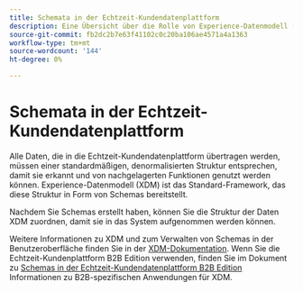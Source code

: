 ```yaml
---
title: Schemata in der Echtzeit-Kundendatenplattform
description: Eine Übersicht über die Rolle von Experience-Datenmodell (XDM)-Schemas in der Echtzeit-Kundendatenplattform.
source-git-commit: fb2dc2b7e63f41102c0c20ba106ae4571a4a1363
workflow-type: tm+mt
source-wordcount: '144'
ht-degree: 0%

---
```


# Schemata in der Echtzeit-Kundendatenplattform

Alle Daten, die in die Echtzeit-Kundendatenplattform übertragen werden, müssen einer standardmäßigen, denormalisierten Struktur entsprechen, damit sie erkannt und von nachgelagerten Funktionen genutzt werden können. Experience-Datenmodell (XDM) ist das Standard-Framework, das diese Struktur in Form von Schemas bereitstellt.

Nachdem Sie Schemas erstellt haben, können Sie die Struktur der Daten XDM zuordnen, damit sie in das System aufgenommen werden können.

Weitere Informationen zu XDM und zum Verwalten von Schemas in der Benutzeroberfläche finden Sie in der [XDM-Dokumentation](../../xdm/home.md). Wenn Sie die Echtzeit-Kundenplattform B2B Edition verwenden, finden Sie im Dokument zu [Schemas in der Echtzeit-Kundendatenplattform B2B Edition](./b2b.md) Informationen zu B2B-spezifischen Anwendungen für XDM.

